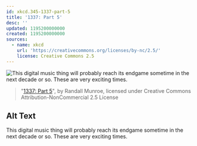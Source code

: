 ```yaml
---
id: xkcd.345-1337-part-5
title: '1337: Part 5'
desc: ''
updated: 1195200000000
created: 1195200000000
sources:
  - name: xkcd
    url: 'https://creativecommons.org/licenses/by-nc/2.5/'
    license: Creative Commons 2.5
---
```

![This digital music thing will probably reach its endgame sometime in the next decade or so.  These are very exciting times.](https://imgs.xkcd.com/comics/1337_part_5.png)
> "[1337: Part 5](https://xkcd.com/345/)", by Randall Munroe, licensed under Creative Commons Attribution-NonCommercial 2.5 License

## Alt Text
This digital music thing will probably reach its endgame sometime in the next decade or so.  These are very exciting times.
